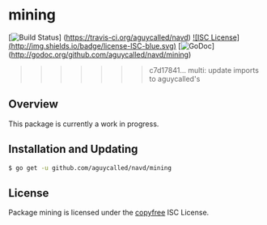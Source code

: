 mining
======

[![Build Status](http://img.shields.io/travis/aguycalled/navd.svg)]
(https://travis-ci.org/aguycalled/navd) [![ISC License]
(http://img.shields.io/badge/license-ISC-blue.svg)](http://copyfree.org)
[![GoDoc](https://img.shields.io/badge/godoc-reference-blue.svg)]
(http://godoc.org/github.com/aguycalled/navd/mining)
>>>>>>> c7d17841... multi: update imports to aguycalled's

## Overview

This package is currently a work in progress.

## Installation and Updating

```bash
$ go get -u github.com/aguycalled/navd/mining
```

## License

Package mining is licensed under the [copyfree](http://copyfree.org) ISC
License.
